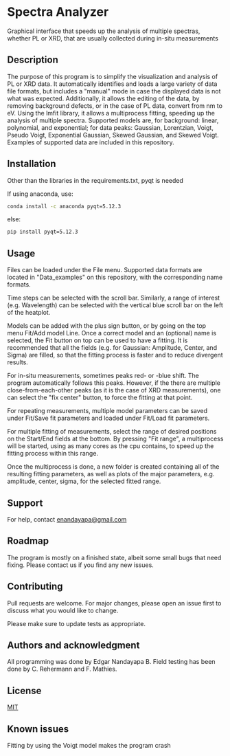 # Spectra Analyzer
Graphical interface that speeds up the analysis of multiple spectras, whether PL or XRD, that are usually collected during in-situ measurements

## Description
The purpose of this program is to simplify the visualization and analysis of PL or XRD data. 
It automatically identifies and loads a large variety of data file formats, but includes a "manual" mode in case the displayed data is not what was expected.
Additionally, it allows the editing of the data, by removing background defects, or in the case of PL data, convert from nm to eV.
Using the lmfit library, it allows a multiprocess fitting, speeding up the analysis of multiple spectra. 
Supported models are, for background: linear, polynomial, and exponential; for data peaks: Gaussian, Lorentzian, Voigt, Pseudo Voigt, Exponential Gaussian, Skewed Gaussian, and Skewed Voigt.
Examples of supported data are included in this repository.

## Installation
Other than the libraries in the requirements.txt, pyqt is needed

If using anaconda, use:

```bash
conda install -c anaconda pyqt=5.12.3
```

else:

```bash
pip install pyqt=5.12.3
```

## Usage
Files can be loaded under the File menu. Supported data formats are located in "Data_examples" on this repository, with the corresponding name formats.

Time steps can be selected with the scroll bar. Similarly, a range of interest (e.g. Wavelength) can be selected with the vertical blue scroll bar on the left of the heatplot.

Models can be added with the plus sign button, or by going on the top menu Fit/Add model Line. Once a correct model and an (optional) name is selected, the Fit button on top can be used to have a fitting. It is recommended that all the fields (e.g. for Gaussian: Amplitude, Center, and Sigma) are filled, so that the fitting process is faster and to reduce divergent results.

For in-situ measurements, sometimes peaks red- or -blue shift. The program automatically follows this peaks. However, if the there are multiple close-from-each-other peaks (as it is the case of XRD measurements), one can select the "fix center" button, to force the fitting at that point.

For repeating measurements, multiple model parameters can be saved under Fit/Save fit parameters and loaded under Fit/Load fit parameters.

For multiple fitting of measurements, select the range of desired positions on the Start/End fields at the bottom. By pressing "Fit range", a multiprocess will be started, using as many cores as the cpu contains, to speed up the fitting process within this range.

Once the multiprocess is done, a new folder is created containing all of the resulting fitting parameters, as well as plots of the major parameters, e.g. amplitude, center, sigma, for the selected fitted range.

## Support
For help, contact enandayapa@gmail.com

## Roadmap
The program is mostly on a finished state, albeit some small bugs that need fixing. 
Please contact us if you find any new issues.

## Contributing
Pull requests are welcome. For major changes, please open an issue first to discuss what you would like to change.

Please make sure to update tests as appropriate.

## Authors and acknowledgment
All programming was done by Edgar Nandayapa B.
Field testing has been done by C. Rehermann and F. Mathies.

## License
[MIT](https://choosealicense.com/licenses/mit/)

## Known issues
Fitting by using the Voigt model makes the program crash
